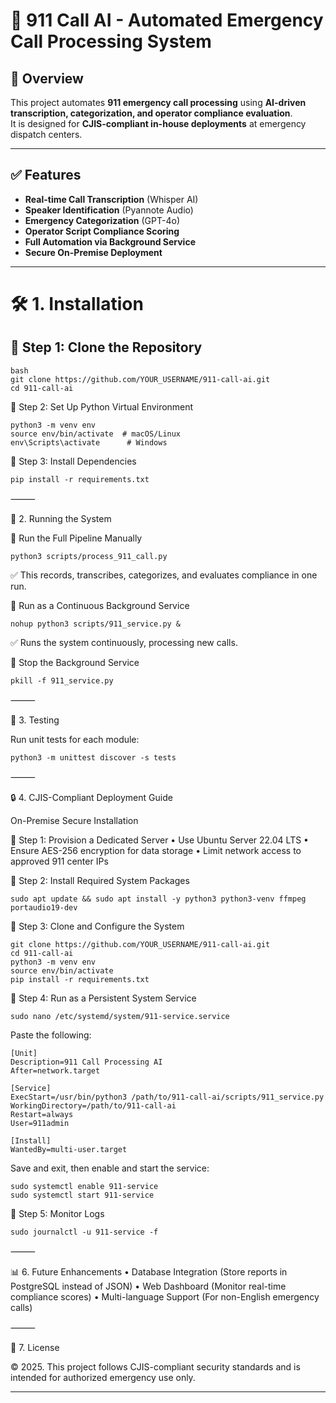 
# 🚨 911 Call AI - Automated Emergency Call Processing System

## 📌 Overview
This project automates **911 emergency call processing** using **AI-driven transcription, categorization, and operator compliance evaluation**.  
It is designed for **CJIS-compliant in-house deployments** at emergency dispatch centers.

---

## ✅ Features
- **Real-time Call Transcription** (Whisper AI)
- **Speaker Identification** (Pyannote Audio)
- **Emergency Categorization** (GPT-4o)
- **Operator Script Compliance Scoring**
- **Full Automation via Background Service**
- **Secure On-Premise Deployment**

---

# 🛠️ **1. Installation**
## 🔹 **Step 1: Clone the Repository**
```
bash
git clone https://github.com/YOUR_USERNAME/911-call-ai.git
cd 911-call-ai
```
🔹 Step 2: Set Up Python Virtual Environment
```
python3 -m venv env
source env/bin/activate  # macOS/Linux
env\Scripts\activate      # Windows
```
🔹 Step 3: Install Dependencies
```
pip install -r requirements.txt
```


⸻

🏃 2. Running the System

🔹 Run the Full Pipeline Manually
```
python3 scripts/process_911_call.py
```
✅ This records, transcribes, categorizes, and evaluates compliance in one run.

🔹 Run as a Continuous Background Service
```
nohup python3 scripts/911_service.py &
```
✅ Runs the system continuously, processing new calls.

🔹 Stop the Background Service
```
pkill -f 911_service.py
```


⸻

🧪 3. Testing

Run unit tests for each module:
```
python3 -m unittest discover -s tests
```


⸻

🔒 4. CJIS-Compliant Deployment Guide

On-Premise Secure Installation

🔹 Step 1: Provision a Dedicated Server
	•	Use Ubuntu Server 22.04 LTS
	•	Ensure AES-256 encryption for data storage
	•	Limit network access to approved 911 center IPs

🔹 Step 2: Install Required System Packages
```
sudo apt update && sudo apt install -y python3 python3-venv ffmpeg portaudio19-dev
```
🔹 Step 3: Clone and Configure the System
```
git clone https://github.com/YOUR_USERNAME/911-call-ai.git
cd 911-call-ai
python3 -m venv env
source env/bin/activate
pip install -r requirements.txt
```
🔹 Step 4: Run as a Persistent System Service
```
sudo nano /etc/systemd/system/911-service.service
```
Paste the following:
```
[Unit]
Description=911 Call Processing AI
After=network.target

[Service]
ExecStart=/usr/bin/python3 /path/to/911-call-ai/scripts/911_service.py
WorkingDirectory=/path/to/911-call-ai
Restart=always
User=911admin

[Install]
WantedBy=multi-user.target
```
Save and exit, then enable and start the service:
```
sudo systemctl enable 911-service
sudo systemctl start 911-service
```
🔹 Step 5: Monitor Logs
```
sudo journalctl -u 911-service -f
```

⸻

📊 6. Future Enhancements
	•	Database Integration (Store reports in PostgreSQL instead of JSON)
	•	Web Dashboard (Monitor real-time compliance scores)
	•	Multi-language Support (For non-English emergency calls)

⸻

📜 7. License

© 2025. This project follows CJIS-compliant security standards and is intended for authorized emergency use only.

---


